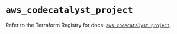 # `aws_codecatalyst_project`

Refer to the Terraform Registry for docs: [`aws_codecatalyst_project`](https://registry.terraform.io/providers/hashicorp/aws/5.86.1/docs/resources/codecatalyst_project).
